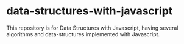 # data-structures-with-javascript
This repository is for Data Structures with Javascript, having several algorithms and data-structures implemented with Javascript.
